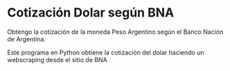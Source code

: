 # Cotización Dolar según BNA

Obtengo la cotización de la moneda Peso Argentino según el Banco Nación de Argentina.

Este programa en Python obtiene la cotización del dolar haciendo un webscraping desde el sitio de BNA
